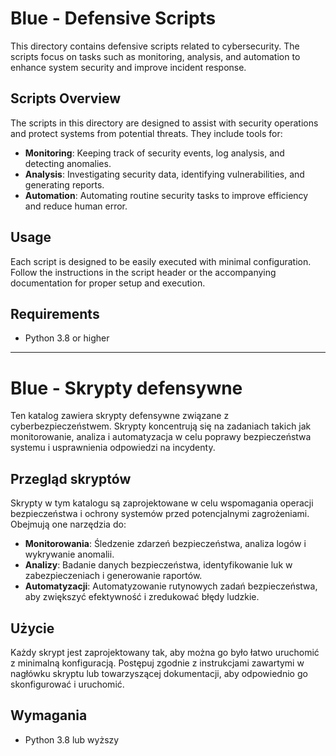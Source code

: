 # Blue - Defensive Scripts

This directory contains defensive scripts related to cybersecurity. The scripts focus on tasks such as monitoring, analysis, and automation to enhance system security and improve incident response.

## Scripts Overview

The scripts in this directory are designed to assist with security operations and protect systems from potential threats. They include tools for:

- **Monitoring**: Keeping track of security events, log analysis, and detecting anomalies.
- **Analysis**: Investigating security data, identifying vulnerabilities, and generating reports.
- **Automation**: Automating routine security tasks to improve efficiency and reduce human error.

## Usage

Each script is designed to be easily executed with minimal configuration. Follow the instructions in the script header or the accompanying documentation for proper setup and execution.

## Requirements

- Python 3.8 or higher

-----------------------
# Blue - Skrypty defensywne

Ten katalog zawiera skrypty defensywne związane z cyberbezpieczeństwem. Skrypty koncentrują się na zadaniach takich jak monitorowanie, analiza i automatyzacja w celu poprawy bezpieczeństwa systemu i usprawnienia odpowiedzi na incydenty.

## Przegląd skryptów

Skrypty w tym katalogu są zaprojektowane w celu wspomagania operacji bezpieczeństwa i ochrony systemów przed potencjalnymi zagrożeniami. Obejmują one narzędzia do:

- **Monitorowania**: Śledzenie zdarzeń bezpieczeństwa, analiza logów i wykrywanie anomalii.
- **Analizy**: Badanie danych bezpieczeństwa, identyfikowanie luk w zabezpieczeniach i generowanie raportów.
- **Automatyzacji**: Automatyzowanie rutynowych zadań bezpieczeństwa, aby zwiększyć efektywność i zredukować błędy ludzkie.

## Użycie

Każdy skrypt jest zaprojektowany tak, aby można go było łatwo uruchomić z minimalną konfiguracją. Postępuj zgodnie z instrukcjami zawartymi w nagłówku skryptu lub towarzyszącej dokumentacji, aby odpowiednio go skonfigurować i uruchomić.

## Wymagania

- Python 3.8 lub wyższy